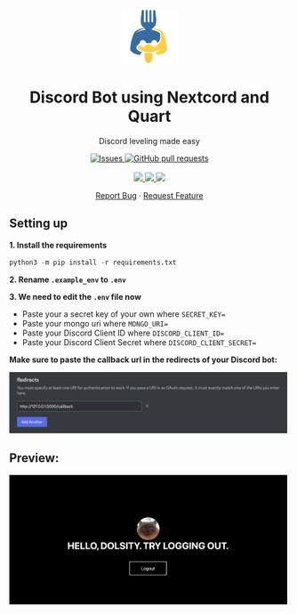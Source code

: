 <p align="center">
    <img width="100px" src="static/img/logo.png" />
</p>

<h1 align="center">
    Discord Bot using Nextcord and Quart
</h1>

<p align="center">
    Discord leveling made easy
</p>

</p>
<p align="center">
    <a href="https://github.com/dolsity/discord-leveling/issues">
        <img alt="Issues" src="https://img.shields.io/github/issues/dolsity/nextcord-quart?color=0088ff" />
    </a>
<a href="https://github.com/dolsity/discord-leveling/pulls">
    <img alt="GitHub pull requests" src="https://img.shields.io/github/issues-pr/dolsity/nextcord-quart?color=0088ff" />
</a>
<br />
<br />
<a href="https://discord.com">
    <img src="https://img.shields.io/badge/Platform%20-Discord%20%E2%86%92-gray.svg?colorA=5865F2&colorB=4552d9&style=for-the-badge"/>
</a>
<a href="https://www.python.org/downloads/release/python-3101/">
    <img src="https://img.shields.io/badge/Python%20-v3.10.1%20%E2%86%92-gray.svg?colorA=Ffd43b&colorB=306998&style=for-the-badge"/>
</a>
 <a href="https://docs.nextcord.dev/en/stable/">
    <img src="https://img.shields.io/badge/Library%20-Nextcord%20%E2%86%92-gray.svg?colorA=eed142&colorB=fed142&style=for-the-badge"/>
</a>

<p align="center">
    <a href="https://github.com/dolsity/nextcord-quart/issues/new/choose">Report Bug</a>
    ·
    <a href="https://github.com/dolsity/nextcord-quart/issues/new/choose">Request Feature</a>
</p>

<h2>Setting up</h2>

**<p>1. Install the requirements</p>**

```python
python3 -m pip install -r requirements.txt
```

**<p>2. Rename `.example_env` to `.env`</p>**

**<p>3. We need to edit the `.env` file now</p>**
- Paste your a secret key of your own where `SECRET_KEY=`
- Paste your mongo uri where `MONGO_URI=`
- Paste your Discord Client ID where `DISCORD_CLIENT_ID=`
- Paste your Discord Client Secret where `DISCORD_CLIENT_SECRET=`

**<p>Make sure to paste the callback url in the redirects of your Discord bot:</p>**
<img width="500px" src="static/img/redirects.png" />


<h2>Preview:</h2>
<img width="500px" src="static/img/preview.png" />
